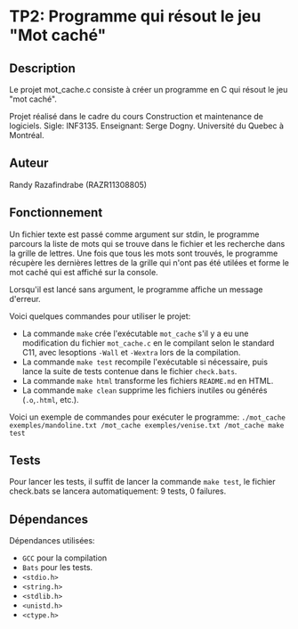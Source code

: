 # TP2: Programme qui résout le jeu "Mot caché"

## Description

Le projet mot_cache.c consiste à créer un programme en C qui résout le jeu "mot caché". 

Projet réalisé dans le cadre du cours Construction et maintenance de logiciels. Sigle: INF3135. Enseignant: Serge Dogny.  Université du Quebec à Montréal.

## Auteur

Randy Razafindrabe (RAZR11308805)

## Fonctionnement

Un fichier texte est passé comme argument sur stdin, le programme parcours la liste de mots qui se trouve dans le fichier et les recherche dans la grille de lettres.
Une fois que tous les mots sont trouvés, le programme récupère les dernières lettres de la grille qui n'ont pas été utilées et forme le mot caché qui est affiché sur la console.


Lorsqu'il est lancé sans argument, le programme affiche un message d'erreur.

Voici quelques commandes pour utiliser le projet:
  * La commande `make` crée l'exécutable `mot_cache` s'il y a eu une modification du fichier `mot_cache.c` en le compilant selon le standard C11, avec lesoptions `-Wall` et `-Wextra` lors de la compilation.
  * La commande `make test` recompile l'exécutable si nécessaire, puis lance la suite de tests contenue dans le fichier `check.bats`.
  * La commande `make html` transforme les fichiers `README.md` en HTML.
  * La commande `make clean` supprime les fichiers inutiles ou générés (`.o`,`.html`, etc.).

Voici un exemple de commandes pour exécuter le programme:
  ```./mot_cache exemples/mandoline.txt /mot_cache exemples/venise.txt /mot_cache make test```

## Tests

Pour lancer les tests, il suffit de lancer la commande `make test`, le fichier check.bats se lancera automatiquement: 9 tests, 0 failures.

## Dépendances

Dépendances utilisées:
  * `GCC` pour la compilation 
  * `Bats` pour les tests.
  * `<stdio.h>`
  * `<string.h>`
  * `<stdlib.h>`
  * `<unistd.h>`
  * `<ctype.h>`



